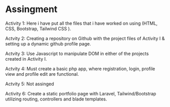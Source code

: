 # Assingment
Activity 1:
Here i have put all the files that i have worked on using (HTML, CSS, Bootstrap, Tailwind CSS ).

Actvity 2:
Creating a repository on Github with the project files of Activity I & setting up a
dynamic github profile page.

Actvity 3:
Use Javascript to manipulate DOM in either of the projects created in Activity I.

Actvity 4:
Must create a basic php app, where registration, login, profile view and profile
edit are functional.

Actvity 5:
Not assinged

Activity 6:
Create a static portfolio page with Laravel, Tailwind/Bootstrap utilizing routing,
controllers and blade templates.
